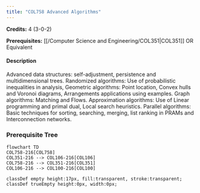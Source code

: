 ```yaml
---
title: "COL758 Advanced Algorithms"
---
```

**Credits:** 4 (3-0-2)

**Prerequisites:** [[/Computer Science and Engineering/COL351|COL351]] OR Equivalent

#### Description
Advanced data structures: self-adjustment, persistence and multidimensional trees. Randomized algorithms: Use of probabilistic inequalities in analysis, Geometric algorithms: Point location, Convex hulls and Voronoi diagrams, Arrangements applications using examples. Graph algorithms: Matching and Flows. Approximation algorithms: Use of Linear programming and primal dual, Local search heuristics. Parallel algorithms: Basic techniques for sorting, searching, merging, list ranking in PRAMs and Interconnection networks.

### Prerequisite Tree

```mermaid
flowchart TD
COL758-216[COL758]
COL351-216 --> COL106-216[COL106]
COL758-216 --> COL351-216[COL351]
COL106-216 --> COL100-216[COL100]

classDef empty height:17px, fill:transparent, stroke:transparent;
classDef trueEmpty height:0px, width:0px;
```
